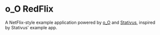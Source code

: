 # o_O RedFlix

A NetFlix-style example application powered by [o_O](https://github.com/weepy/o_O) and [Stativus](https://github.com/etgryphon/Stativus), inspired by Stativus' example app.
